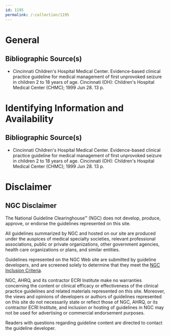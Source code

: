 ```yaml
---
id: 1195
permalink: /:collection/1195
---
```


# General

## Bibliographic Source(s)

- Cincinnati Children's Hospital Medical Center. Evidence-based clinical practice guideline for medical management of first unprovoked seizure in children 2 to 18 years of age. Cincinnati (OH): Children's Hospital Medical Center (CHMC); 1999 Jun 28. 13 p.

# Identifying Information and Availability

## Bibliographic Source(s)

- Cincinnati Children's Hospital Medical Center. Evidence-based clinical practice guideline for medical management of first unprovoked seizure in children 2 to 18 years of age. Cincinnati (OH): Children's Hospital Medical Center (CHMC); 1999 Jun 28. 13 p.

# Disclaimer

## NGC Disclaimer

The National Guideline Clearinghouse™ (NGC) does not develop, produce, approve, or endorse the guidelines represented on this site.

All guidelines summarized by NGC and hosted on our site are produced under the auspices of medical specialty societies, relevant professional associations, public or private organizations, other government agencies, health care organizations or plans, and similar entities.

Guidelines represented on the NGC Web site are submitted by guideline developers, and are screened solely to determine that they meet the [NGC Inclusion Criteria](/help-and-about/summaries/inclusion-criteria).

NGC, AHRQ, and its contractor ECRI Institute make no warranties concerning the content or clinical efficacy or effectiveness of the clinical practice guidelines and related materials represented on this site. Moreover, the views and opinions of developers or authors of guidelines represented on this site do not necessarily state or reflect those of NGC, AHRQ, or its contractor ECRI Institute, and inclusion or hosting of guidelines in NGC may not be used for advertising or commercial endorsement purposes.

Readers with questions regarding guideline content are directed to contact the guideline developer.

